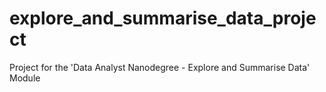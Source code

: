 # explore_and_summarise_data_project
Project for the 'Data Analyst Nanodegree - Explore and Summarise Data' Module
